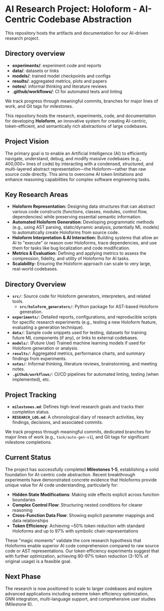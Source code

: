 # AI Research Project: Holoform - AI-Centric Codebase Abstraction

This repository hosts the artifacts and documentation for our AI-driven research project.

## Directory overview

- **experiments/**: experiment code and reports
- **data/**: datasets or links
- **models/**: trained model checkpoints and configs
- **results/**: aggregated metrics, plots and papers
- **notes/**: informal thinking and literature reviews
- **.github/workflows/**: CI for automated tests and linting

We track progress through meaningful commits, branches for major lines of work, and Git tags for milestones.

This repository hosts the research, experiments, code, and documentation for developing **Holoform**, an innovative system for creating AI-centric, token-efficient, and semantically rich abstractions of large codebases.

## Project Vision

The primary goal is to enable an Artificial Intelligence (AI) to efficiently navigate, understand, debug, and modify massive codebases (e.g., 400,000+ lines of code) by interacting with a condensed, structured, and multi-layered abstract representation—the Holoform—rather than raw source code directly. This aims to overcome AI token limitations and enhance reasoning capabilities for complex software engineering tasks.

## Key Research Areas

*   **Holoform Representation:** Designing data structures that can abstract various code constructs (functions, classes, modules, control flow, dependencies) while preserving essential semantic information.
*   **Automated Holoform Generation:** Developing programmatic methods (e.g., using AST parsing, static/dynamic analysis, potentially ML models) to automatically create Holoforms from source code.
*   **Holoform Interpretation & AI Interaction:** Building systems that allow an AI to "execute" or reason over Holoforms, trace dependencies, and use them for tasks like bug localization and code modification.
*   **Metrics & Evaluation:** Defining and applying metrics to assess the compression, fidelity, and utility of Holoforms for AI tasks.
*   **Scalability:** Ensuring the Holoform approach can scale to very large, real-world codebases.

## Directory Overview

*   **`src/`**: Source code for Holoform generators, interpreters, and related tools.
    *   **`src/holoform_generators/`**: Python package for AST-based Holoform generation.
*   **`experiments/`**: Detailed reports, configurations, and reproducible scripts for specific research experiments (e.g., testing a new Holoform feature, evaluating a generation technique).
*   **`data/`**: Sample code snippets used for testing, datasets for training future ML components (if any), or links to external codebases.
*   **`models/`**: (Future Use) Trained machine learning models if used for Holoform generation or analysis.
*   **`results/`**: Aggregated metrics, performance charts, and summary findings from experiments.
*   **`notes/`**: Informal thinking, literature reviews, brainstorming, and meeting notes.
*   **`.github/workflows/`**: CI/CD pipelines for automated linting, testing (when implemented), etc.

## Project Tracking

*   **`milestones.md`**: Defines high-level research goals and tracks their completion status.
*   **`RESEARCH_LOG.md`**: A chronological diary of research activities, key findings, decisions, and associated commits.

We track progress through meaningful commits, dedicated branches for major lines of work (e.g., `task/auto-gen-v1`), and Git tags for significant milestone completions.

## Current Status

The project has successfully completed **Milestones 1-5**, establishing a solid foundation for AI-centric code abstraction. Recent breakthrough experiments have demonstrated concrete evidence that Holoforms provide unique value for AI code understanding, particularly for:

- **Hidden State Modifications**: Making side effects explicit across function boundaries
- **Complex Control Flow**: Structuring nested conditions for clearer reasoning
- **Cross-Function Data Flow**: Showing explicit parameter mappings and data relationships
- **Token Efficiency**: Achieving ~50% token reduction with standard Holoforms and up to 97% with symbolic chain representations

These "magic moments" validate the core research hypothesis that Holoforms enable superior AI code comprehension compared to raw source code or AST representations. Our token efficiency experiments suggest that with further optimization, achieving 90-97% token reduction (3-10% of original usage) is a feasible goal.

## Next Phase

The research is now positioned to scale to larger codebases and explore advanced applications including extreme token efficiency optimization, GNN integration, multi-language support, and comprehensive user studies (Milestone 6).